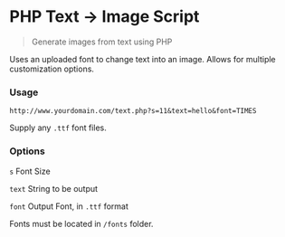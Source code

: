 # PHP Text -> Image Script

> Generate images from text using PHP

Uses an uploaded font to change text into an image. Allows for multiple customization options.

### Usage

`http://www.yourdomain.com/text.php?s=11&text=hello&font=TIMES`

Supply any `.ttf` font files.

### Options

`s` Font Size

`text` String to be output

`font` Output Font, in `.ttf` format

Fonts must be located in `/fonts` folder.
